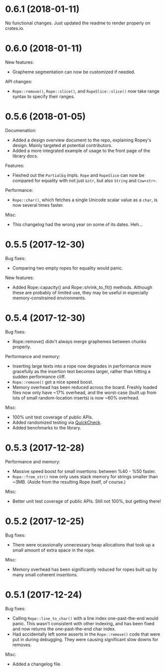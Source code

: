 # 0.6.1 (2018-01-11)

No functional changes.  Just updated the readme to render properly on crates.io.


# 0.6.0 (2018-01-11)

New features:

* Grapheme segmentation can now be customized if needed.

API changes:

* `Rope::remove()`, `Rope::slice()`, and `RopeSlice::slice()` now take range syntax to specify
  their ranges.


# 0.5.6 (2018-01-05)

Documenation:

* Added a design overview document to the repo, explaining Ropey's design.  Mainly targeted at potential contributors.
* Added a more integrated example of usage to the front page of the library docs.

Features:

* Fleshed out the `PartialEq` impls.  `Rope` and `RopeSlice` can now be compared for equality with not just `&str`, but also `String` and `Cow<str>`.

Performance:

* `Rope::char()`, which fetches a single Unicode scalar value as a `char`, is now several times faster.

Misc:

* This changelog had the wrong year on some of its dates.  Heh...


# 0.5.5 (2017-12-30)

Bug fixes:

* Comparing two empty ropes for equality would panic.

New features:

* Added Rope::capacity() and Rope::shrink_to_fit() methods.  Although these are probably of limited use, they may be useful in especially memory-constrained environments.


# 0.5.4 (2017-12-30)

Bug fixes:

* Rope::remove() didn't always merge graphemes between chunks properly.

Performance and memory:

* Inserting large texts into a rope now degrades in performance more gracefully as the insertion text becomes larger, rather than hitting a sudden performance cliff.
* `Rope::remove()` got a nice speed boost.
* Memory overhead has been reduced across the board.  Freshly loaded files now only have ~17% overhead, and the worst-case (built up from lots of small random-location inserts) is now ~60% overhead.

Misc:

* 100% unit test coverage of public APIs.
* Added randomized testing via [QuickCheck](https://crates.io/crates/quickcheck).
* Added benchmarks to the library.


# 0.5.3 (2017-12-28)

Performance and memory:

* Massive speed boost for small insertions: between %40 - %50 faster.
* `Rope::from_str()` now only uses stack memory for strings smaller than ~3MB. (Aside from the resulting Rope itself, of course.)

Misc:

* Better unit test coverage of public APIs.  Still not 100%, but getting there!


# 0.5.2 (2017-12-25)

Bug fixes:

* There were ocassionally unnecessary heap allocations that took up a small amount of extra space in the rope.

Misc:

* Memory overhead has been significantly reduced for ropes built up by many small coherent insertions.


# 0.5.1 (2017-12-24)

Bug fixes:

* Calling `Rope::line_to_char()` with a line index one-past-the-end would panic.  This wasn't consistent with other indexing, and has been fixed and now returns the one-past-the-end char index.
* Had accidentally left some asserts in the `Rope::remove()` code that were put in during debugging.  They were causing significant slow downs for removes.

Misc:

* Added a changelog file.
